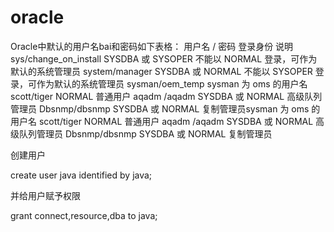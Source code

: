 # oracle

Oracle中默认的用户名bai和密码如下表格：
用户名 / 密码 登录身份 说明
sys/change_on_install SYSDBA 或 SYSOPER 不能以 NORMAL 登录，可作为默认的系统管理员
system/manager SYSDBA 或 NORMAL 不能以 SYSOPER 登录，可作为默认的系统管理员
sysman/oem_temp sysman 为 oms 的用户名
scott/tiger NORMAL 普通用户
aqadm /aqadm SYSDBA 或 NORMAL 高级队列管理员
Dbsnmp/dbsnmp SYSDBA 或 NORMAL 复制管理员sysman 为 oms 的用户名
scott/tiger NORMAL 普通用户
aqadm /aqadm SYSDBA 或 NORMAL 高级队列管理员
Dbsnmp/dbsnmp SYSDBA 或 NORMAL 复制管理员





创建用户

 create user java identified by java; 

并给用户赋予权限 

grant connect,resource,dba to java;

